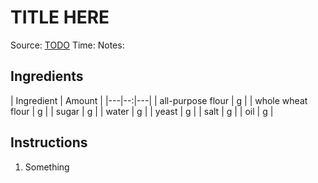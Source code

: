# TITLE HERE

Source: [TODO](link)
Time:
Notes:

## Ingredients
 
 | Ingredient  | Amount |
|---|--:|---|
|  all-purpose flour  | g |
| whole wheat flour  | g |
| sugar | g |
|  water |  g |
| yeast |  g |
| salt |  g |
| oil |  g |


## Instructions
1. Something